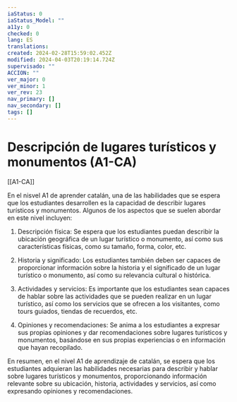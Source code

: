 ```yaml
---
iaStatus: 0
iaStatus_Model: ""
a11y: 0
checked: 0
lang: ES
translations: 
created: 2024-02-28T15:59:02.452Z
modified: 2024-04-03T20:19:14.724Z
supervisado: ""
ACCION: ""
ver_major: 0
ver_minor: 1
ver_rev: 23
nav_primary: []
nav_secondary: []
tags: []
---
```

# Descripción de lugares turísticos y monumentos (A1-CA)

[[A1-CA]]

En el nisvel A1 de aprender catalán, una de las habilidades que se espera que los estudiantes desarrollen es la capacidad de describir lugares turísticos y monumentos. Algunos de los aspectos que se suelen abordar en este nivel incluyen:

1. Descripción física: Se espera que los estudiantes puedan describir la ubicación geográfica de un lugar turístico o monumento, así como sus características físicas, como su tamaño, forma, color, etc.

2. Historia y significado: Los estudiantes también deben ser capaces de proporcionar información sobre la historia y el significado de un lugar turístico o monumento, así como su relevancia cultural o histórica.

3. Actividades y servicios: Es importante que los estudiantes sean capaces de hablar sobre las actividades que se pueden realizar en un lugar turístico, así como los servicios que se ofrecen a los visitantes, como tours guiados, tiendas de recuerdos, etc.

4. Opiniones y recomendaciones: Se anima a los estudiantes a expresar sus propias opiniones y dar recomendaciones sobre lugares turísticos y monumentos, basándose en sus propias experiencias o en información que hayan recopilado.

En resumen, en el nivel A1 de aprendizaje de catalán, se espera que los estudiantes adquieran las habilidades necesarias para describir y hablar sobre lugares turísticos y monumentos, proporcionando información relevante sobre su ubicación, historia, actividades y servicios, así como expresando opiniones y recomendaciones.
